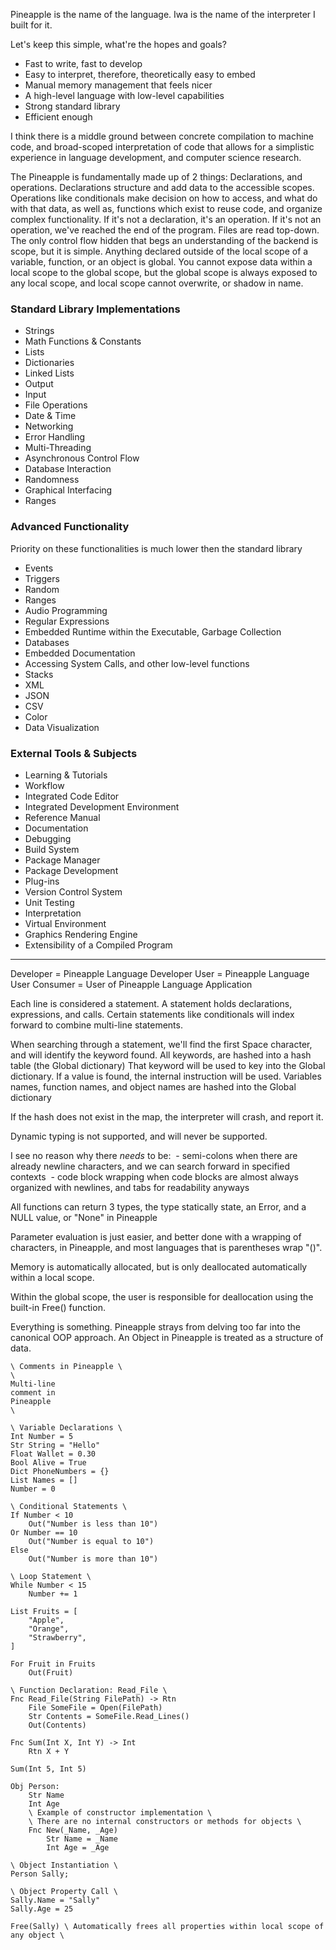 Pineapple is the name of the language. Iwa is the name of the interpreter I built for it.

Let's keep this simple, what're the hopes and goals?
 - Fast to write, fast to develop
 - Easy to interpret, therefore, theoretically easy to embed
 - Manual memory management that feels nicer
 - A high-level language with low-level capabilities
 - Strong standard library
 - Efficient enough

I think there is a middle ground between concrete compilation to machine code, and broad-scoped interpretation of code that allows for a simplistic experience in language development, and computer science research.

The Pineapple is fundamentally made up of 2 things: Declarations, and operations.
Declarations structure and add data to the accessible scopes.
Operations like conditionals make decision on how to access, and what do with that data, as well as, functions which exist to reuse code, and organize complex functionality.
If it's not a declaration, it's an operation. If it's not an operation, we've reached the end of the program.
Files are read top-down.
The only control flow hidden that begs an understanding of the backend is scope, but it is simple. Anything declared outside of the local scope of a variable, function, or an object is global. You cannot expose data within a local scope to the global scope, but the global scope is always exposed to any local scope, and local scope cannot overwrite, or shadow in name.
### **Standard Library Implementations**
- Strings
- Math Functions & Constants
- Lists
- Dictionaries
- Linked Lists
- Output
- Input
- File Operations
- Date & Time
- Networking
- Error Handling
- Multi-Threading
- Asynchronous Control Flow
- Database Interaction
- Randomness
- Graphical Interfacing
- Ranges
### Advanced Functionality
Priority on these functionalities is much lower then the standard library
- Events
- Triggers
- Random
- Ranges
- Audio Programming
- Regular Expressions
- Embedded Runtime within the Executable, Garbage Collection
- Databases
- Embedded Documentation
- Accessing System Calls, and other low-level functions
- Stacks
- XML
- JSON
- CSV
- Color
- Data Visualization
### **External Tools & Subjects**
- Learning & Tutorials
- Workflow
- Integrated Code Editor
- Integrated Development Environment
- Reference Manual
- Documentation
- Debugging
- Build System
- Package Manager
- Package Development
- Plug-ins
- Version Control System
- Unit Testing
- Interpretation
- Virtual Environment
- Graphics Rendering Engine
- Extensibility of a Compiled Program

---

Developer = Pineapple Language Developer
User = Pineapple Language User
Consumer = User of Pineapple Language Application

Each line is considered a statement.
A statement holds declarations, expressions, and calls.
Certain statements like conditionals will index forward to combine multi-line statements.

When searching through a statement, we'll find the first Space character, and will identify the keyword found.
All keywords, are hashed into a hash table (the Global dictionary)
That keyword will be used to key into the Global dictionary. If a value is found, the internal instruction will be used.
Variables names, function names, and object names are hashed into the Global dictionary

If the hash does not exist in the map, the interpreter will crash, and report it.

Dynamic typing is not supported, and will never be supported.

I see no reason why there *needs* to be:
 - semi-colons when there are already newline characters, and we can search forward in specified contexts
 - code block wrapping when code blocks are almost always organized with newlines, and tabs for readability anyways

All functions can return 3 types, the type statically state, an Error, and a NULL value, or "None" in Pineapple

Parameter evaluation is just easier, and better done with a wrapping of characters, in Pineapple, and most languages that is parentheses wrap "()".

Memory is automatically allocated, but is only deallocated automatically within a local scope.

Within the global scope, the user is responsible for deallocation using the built-in Free() function.

Everything is something. Pineapple strays from delving too far into the canonical OOP approach. An Object in Pineapple is treated as a structure of data.

```
\ Comments in Pineapple \
\ 
Multi-line
comment in
Pineapple
\ 

\ Variable Declarations \
Int Number = 5
Str String = "Hello"
Float Wallet = 0.30
Bool Alive = True
Dict PhoneNumbers = {}
List Names = []
Number = 0

\ Conditional Statements \
If Number < 10
    Out("Number is less than 10")
Or Number == 10
    Out("Number is equal to 10")
Else
    Out("Number is more than 10")

\ Loop Statement \
While Number < 15
    Number += 1

List Fruits = [
    "Apple",
    "Orange",
    "Strawberry",
]

For Fruit in Fruits
    Out(Fruit)

\ Function Declaration: Read_File \
Fnc Read_File(String FilePath) -> Rtn
    File SomeFile = Open(FilePath)
    Str Contents = SomeFile.Read_Lines()
    Out(Contents)

Fnc Sum(Int X, Int Y) -> Int
    Rtn X + Y

Sum(Int 5, Int 5)

Obj Person:
    Str Name
    Int Age
    \ Example of constructor implementation \
    \ There are no internal constructors or methods for objects \
    Fnc New(_Name, _Age)
        Str Name = _Name
        Int Age = _Age

\ Object Instantiation \
Person Sally;

\ Object Property Call \
Sally.Name = "Sally"
Sally.Age = 25

Free(Sally) \ Automatically frees all properties within local scope of any object \
```
